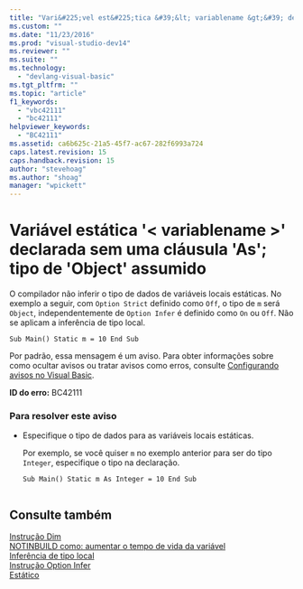 ```yaml
---
title: "Vari&#225;vel est&#225;tica &#39;&lt; variablename &gt;&#39; declarada sem uma cl&#225;usula &#39;As&#39;; tipo de &#39;Object&#39; assumido | Microsoft Docs"
ms.custom: ""
ms.date: "11/23/2016"
ms.prod: "visual-studio-dev14"
ms.reviewer: ""
ms.suite: ""
ms.technology: 
  - "devlang-visual-basic"
ms.tgt_pltfrm: ""
ms.topic: "article"
f1_keywords: 
  - "vbc42111"
  - "bc42111"
helpviewer_keywords: 
  - "BC42111"
ms.assetid: ca6b625c-21a5-45f7-ac67-282f6993a724
caps.latest.revision: 15
caps.handback.revision: 15
author: "stevehoag"
ms.author: "shoag"
manager: "wpickett"
---
```

# Vari&#225;vel est&#225;tica &#39;&lt; variablename &gt;&#39; declarada sem uma cl&#225;usula &#39;As&#39;; tipo de &#39;Object&#39; assumido
O compilador não inferir o tipo de dados de variáveis locais estáticas. No exemplo a seguir, com `Option Strict` definido como `Off`, o tipo de `m` será `Object`, independentemente de `Option Infer` é definido como `On` ou `Off`. Não se aplicam a inferência de tipo local.  
  
```  
Sub Main() Static m = 10 End Sub  
```  
  
 Por padrão, essa mensagem é um aviso. Para obter informações sobre como ocultar avisos ou tratar avisos como erros, consulte [Configurando avisos no Visual Basic](/visual-studio/ide/configuring-warnings-in-visual-basic).  
  
 **ID do erro:** BC42111  
  
### Para resolver este aviso  
  
-   Especifique o tipo de dados para as variáveis locais estáticas.  
  
     Por exemplo, se você quiser `m` no exemplo anterior para ser do tipo `Integer`, especifique o tipo na declaração.  
  
    ```  
    Sub Main() Static m As Integer = 10 End Sub  
  
    ```  
  
## Consulte também  
 [Instrução Dim](../../visual-basic/language-reference/statements/dim-statement.md)   
 [NOTINBUILD como: aumentar o tempo de vida da variável](http://msdn.microsoft.com/pt-br/04e7c56c-1db0-4fe5-a678-859a39ec654b)   
 [Inferência de tipo local](../../visual-basic/programming-guide/language-features/variables/local-type-inference.md)   
 [Instrução Option Infer](../../visual-basic/language-reference/statements/option-infer-statement.md)   
 [Estático](../../visual-basic/language-reference/modifiers/static.md)